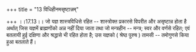 +++
title = "13 विधिहीनमसृष्टान्नम्"

+++
।।17.13।। जो यज्ञ शास्त्रविधिसे रहित -- शास्त्रोक्त प्रकारसे विपरीत और
असृष्टान्न होता है अर्थात् जिस यज्ञमें ब्राह्मणोंको अन्न नहीं दिया जाता
तथा जो मन्त्रहीन -- मन्त्र; स्वर और वर्णसे रहित; एवं बतलायी हुई दक्षिणा
और श्रद्धासे भी रहित होता है; उस यज्ञको ( श्रेष्ठ पुरुष ) तामसी --
तमोगुणसे किया हुआ बतलाते हैं।
